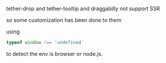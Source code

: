 tether-drop and tether-tooltip and draggabilly not support SSR

so some customization has been done to them

using

```js
typeof window !== 'undefined'
```

to detect the env is browser or node.js.
